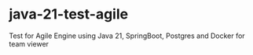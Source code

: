 # java-21-test-agile
Test for Agile Engine using Java 21, SpringBoot, Postgres and Docker for team viewer
